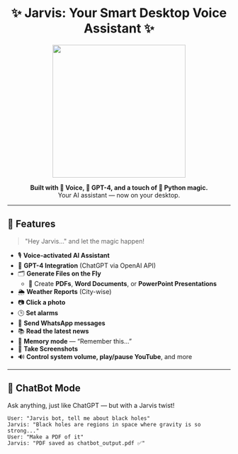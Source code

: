 <h1 align="center">✨ Jarvis: Your Smart Desktop Voice Assistant ✨</h1>

<p align="center">
  <img src="https://media1.tenor.com/m/VQmlsNcb4NwAAAAC/jarvis-jarvis-make-chat-shut-up.gif" width="300">
</p>

<p align="center">
  <b>Built with 💬 Voice, 🧠 GPT-4, and a touch of 🚀 Python magic.</b><br>
  Your AI assistant — now on your desktop. 
</p>

---

## 🎯 Features

> "Hey Jarvis..." and let the magic happen!

- 🎙️ **Voice-activated AI Assistant**
- 🤖 **GPT-4 Integration** (ChatGPT via OpenAI API)
- 🗂️ **Generate Files on the Fly**
  - 📝 Create **PDFs**, **Word Documents**, or **PowerPoint Presentations**
- 🌦️ **Weather Reports** (City-wise)
- 📷 **Click a photo**
- 🕒 **Set alarms**
- 💬 **Send WhatsApp messages**
- 📚 **Read the latest news**
- 🧠 **Memory mode** — “Remember this…”
- 📸 **Take Screenshots**
- 🔊 **Control system volume, play/pause YouTube**, and more

---

## 🧠 ChatBot Mode

Ask anything, just like ChatGPT — but with a Jarvis twist!

```text
User: "Jarvis bot, tell me about black holes"
Jarvis: "Black holes are regions in space where gravity is so strong..."
User: "Make a PDF of it"
Jarvis: "PDF saved as chatbot_output.pdf ✅"
